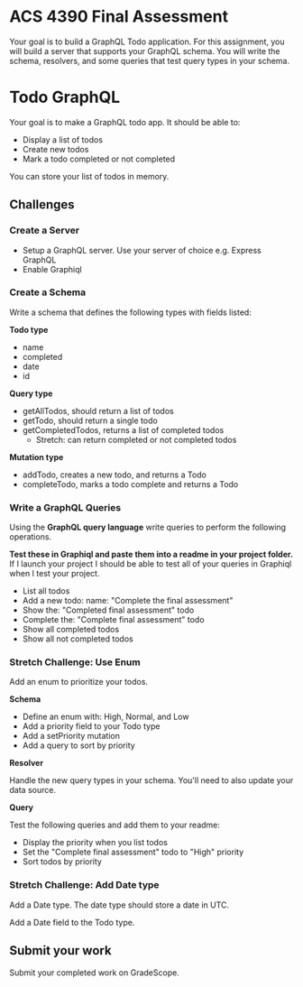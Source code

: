 # ACS 4390 Final Assessment

Your goal is to build a GraphQL Todo application. For this assignment, you will build a server that supports your GraphQL schema. You will write the schema, resolvers, and some queries that test query types in your schema. 

# Todo GraphQL

Your goal is to make a GraphQL todo app. It should be able to:

- Display a list of todos
- Create new todos
- Mark a todo completed or not completed

You can store your list of todos in memory.

## Challenges

### Create a Server

- Setup a GraphQL server. Use your server of choice e.g. Express GraphQL
- Enable Graphiql

### Create a Schema 

Write a schema that defines the following types with fields listed:

**Todo type**
- name 
- completed
- date 
- id

**Query type**
- getAllTodos, should return a list of todos
- getTodo, should return a single todo
- getCompletedTodos, returns a list of completed todos
	- Stretch: can return completed or not completed todos

**Mutation type**
- addTodo, creates a new todo, and returns a Todo
- completeTodo, marks a todo complete and returns a Todo

### Write a GraphQL Queries

Using the **GraphQL query language** write queries to perform the following operations. 

**Test these in Graphiql and paste them into a readme in your project folder.** If I launch your project I should be able to test all of your queries in Graphiql when I test your project. 

- List all todos
- Add a new todo: name: "Complete the final assessment"
- Show the: "Completed final assessment" todo 
- Complete the: "Complete final assessment" todo
- Show all completed todos
- Show all not completed todos

### Stretch Challenge: Use Enum

Add an enum to prioritize your todos. 

**Schema**

- Define an enum with: High, Normal, and Low 
- Add a priority field to your Todo type
- Add a setPriority mutation
- Add a query to sort by priority

**Resolver**

Handle the new query types in your schema. You'll need to also update your data source. 

**Query**

Test the following queries and add them to your readme:  

- Display the priority when you list todos
- Set the "Complete final assessment" todo to "High" priority
- Sort todos by priority

### Stretch Challenge: Add Date type

Add a Date type. The date type should store a date in UTC. 

Add a Date field to the Todo type. 

## Submit your work 

Submit your completed work on GradeScope.

<!-- 

### Define a Schema

Enum Race 
- Human
- Dwarf
- Elf

Type Character
- name
- race
- power
- speed
- hp

Type Party 
- name 
- characters []

Query 
- getParty returns Party
- 

Mutation 
- createParty 
	- parameters name
	- returns Party
- creatCharacter returns Character
- addToParty return character

### Create a server 

- Setup GraphQL server 
- Define a resolver for your schema

### Write Queries 

Define the following queries

- get a party 
	- show 
 -->
